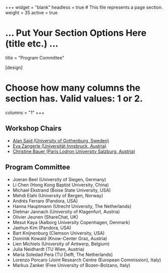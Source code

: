+++
widget = "blank"
headless = true  # This file represents a page section.
weight = 35 
active = true

# ... Put Your Section Options Here (title etc.) ...
title = "Program Committee"

[design]
  # Choose how many columns the section has. Valid values: 1 or 2.
  columns = "1"
+++

<h2>Workshop Chairs</h2>
  
* [Alan Said (University of Gothenburg, Sweden)](http://alansaid.com)
* [Eva Zangerle (Universität Innsbruck, Austria)](http://evazangerle.at) 
* [Christine Bauer (Paris Lodron University Salzburg, Austria)](https://christinebauer.eu/)

<h2>Program Committee</h2>

* Joeran Beel (University of Siegen, Germany)
* Li Chen (Hong Kong Baptist University, China)
* Michael Ekstrand (Boise State University, USA)
* Mehdi Elahi (University of Bergen, Norway)
* Andrés Ferraro (Pandora, USA)
* Hanna Hauptmann (Utrecht University, The Netherlands)
* Dietmar Jannach (University of Klagenfurt, Austria)
* Olivier Jeunen (ShareChat, UK)
* Mesut Kaya (Aalborg University Copenhagen, Denmark)
* Jaehun Kim (Pandora, USA)
* Bart Knijnenburg (Clemson University, USA)
* Dominik Kowald (Know-Center Graz, Austria)
* Lien Michiels (University of Antwerp, Belgium)
* Julia Neidhardt (TU Wien, Austria)
* Maria Soledad Pera (TU Delft, The Netherlands)
* Lorenzo Porcaro (Joint Research Centre (European Commission), Italy)
* Markus Zanker (Free University of Bozen-Bolzano, Italy)

<!--* Linus W. Dietz (Technical University of Munich, Germany)
# * Alejandro Bellogin (Universidad Autónoma de Madrid, Spain)
# * Toine Bogers (Aalborg University Copenhagen, Denmark)
# * Paolo Cremonesi (Politecnico di Milano, Italy)
# * Amra Delić (University of Sarajevo, Bosnia and Herzegovina)
# * Bruce Ferwerda (Jönköping University, Sweden)
# * Manel Slokom (TU Delft, The Netherlands)
# * Marko Tkalčič (University of Primorska, Slovenia)
# * Martijn C. Willemsen (Eindhoven University of Technology, The Netherlands)
* Maurizio Ferrari Dacrema (Politecnico di Milano, Italy)
* Pigi Kouki (Relational AI)
* Sandy Maniolos (Delft University of Technology, The Netherlands)
* Ashlee Milton (Boise State University, USA)
* Jessie Smith (University of Colorado, Boulder, USA)
-->
                                                                                                                                                                 
